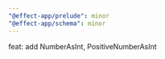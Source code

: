 ```yaml
---
"@effect-app/prelude": minor
"@effect-app/schema": minor
---
```


feat: add NumberAsInt, PositiveNumberAsInt
